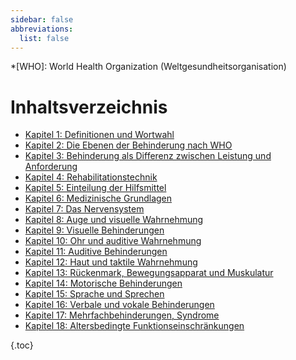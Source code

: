 ```yaml
---
sidebar: false
abbreviations:
  list: false
---
```


<!-- prettier-ignore -->
*[WHO]: World Health Organization (Weltgesundheitsorganisation)

# Inhaltsverzeichnis

- [Kapitel 1: Definitionen und Wortwahl](chapter1.md)
- [Kapitel 2: Die Ebenen der Behinderung nach WHO](chapter2.md)
- [Kapitel 3: Behinderung als Differenz zwischen Leistung und Anforderung](chapter3.md)
- [Kapitel 4: Rehabilitationstechnik](chapter4.md)
- [Kapitel 5: Einteilung der Hilfsmittel](chapter5.md)
- [Kapitel 6: Medizinische Grundlagen](chapter6.md)
- [Kapitel 7: Das Nervensystem](chapter7.md)
- [Kapitel 8: Auge und visuelle Wahrnehmung](chapter8.md)
- [Kapitel 9: Visuelle Behinderungen](chapter9.md)
- [Kapitel 10: Ohr und auditive Wahrnehmung](chapter10.md)
- [Kapitel 11: Auditive Behinderungen](chapter11.md)
- [Kapitel 12: Haut und taktile Wahrnehmung](chapter12.md)
- [Kapitel 13: Rückenmark, Bewegungsapparat und Muskulatur](chapter13.md)
- [Kapitel 14: Motorische Behinderungen](chapter14.md)
- [Kapitel 15: Sprache und Sprechen](chapter15.md)
- [Kapitel 16: Verbale und vokale Behinderungen](chapter16.md)
- [Kapitel 17: Mehrfachbehinderungen, Syndrome](chapter17.md)
- [Kapitel 18: Altersbedingte Funktionseinschränkungen](chapter18.md)

{.toc}

<style lang="stylus">
.prev-next
  display none !important
</style>
